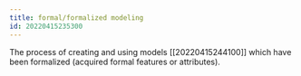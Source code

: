 ```yaml
---
title: formal/formalized modeling
id: 20220415235300
---
```


The process of creating and using models [[20220415244100]] which have been formalized (acquired formal features or attributes).
